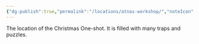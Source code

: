 ```yaml
---
{"dg-publish":true,"permalink":"/locations/atnas-workshop/","noteIcon":""}
---
```


The location of the Christmas One-shot. It is filled with many traps and puzzles.